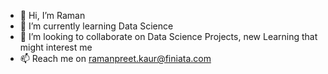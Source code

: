 - 👋 Hi, I’m Raman 
- 🌱 I’m currently learning Data Science 
- 💞️ I’m looking to collaborate on Data Science Projects, new Learning that might interest me 
- 📫 Reach me on ramanpreet.kaur@finiata.com

<!---
raman8cheema/raman8cheema is a ✨ special ✨ repository because its `README.md` (this file) appears on your GitHub profile.
You can click the Preview link to take a look at your changes.
--->
